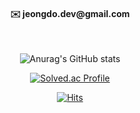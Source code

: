 
<div align='center'>
<h4>✉️ jeongdo.dev@gmail.com</h4>
<br/>


![Anurag's GitHub stats](https://github-readme-stats.vercel.app/api?username=jeongdopark&show_icons=true&theme=radical)

[![Solved.ac Profile](http://mazassumnida.wtf/api/v2/generate_badge?boj=chumjio1o)](https://solved.ac/chumjio1o/)

[![Hits](https://hits.seeyoufarm.com/api/count/incr/badge.svg?url=https%3A%2F%2Fgithub.com%2Fjeongdopark&count_bg=%2379C83D&title_bg=%23555555&icon=&icon_color=%23E7E7E7&title=hits&edge_flat=false)](https://hits.seeyoufarm.com)
</div>
